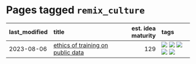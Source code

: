 # Pages tagged `remix_culture`

|last_modified|title|est. idea maturity|tags
|:---|:---|---:|:---|
|2023-08-06|[ethics of training on public data](../ethics_of_public_data.md)|129|[![](https://img.shields.io/badge/tag-ai_ethics-28da35)](../tags/ai_ethics.md) [![](https://img.shields.io/badge/tag-ethics-ea4c14)](../tags/ethics.md) [![](https://img.shields.io/badge/tag-fair_use-81aec0)](../tags/fair_use.md) [![](https://img.shields.io/badge/tag-philosophy-b08442)](../tags/philosophy.md) [![](https://img.shields.io/badge/tag-remix_culture-d12fe)](../tags/remix_culture.md)|